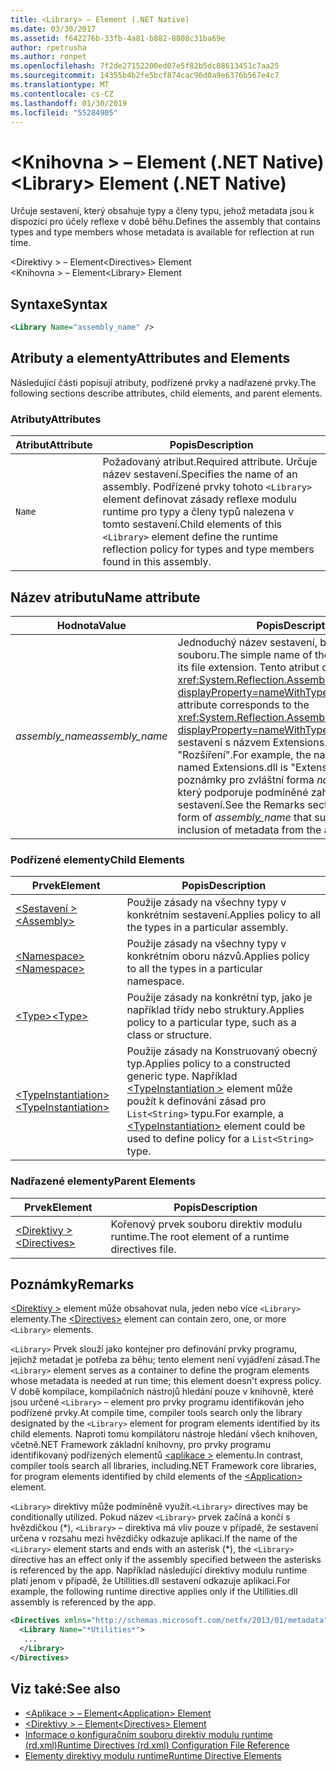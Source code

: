 ```yaml
---
title: <Library> – Element (.NET Native)
ms.date: 03/30/2017
ms.assetid: f642276b-33fb-4a81-b882-8808c31ba69e
author: rpetrusha
ms.author: ronpet
ms.openlocfilehash: 7f2de27152200ed07e5f82b5dc08613451c7aa25
ms.sourcegitcommit: 14355b4b2fe5bcf874cac96d0a9e6376b567e4c7
ms.translationtype: MT
ms.contentlocale: cs-CZ
ms.lasthandoff: 01/30/2019
ms.locfileid: "55284905"
---
```

# <a name="library-element-net-native"></a><span data-ttu-id="2bc89-102">\<Knihovna > – Element (.NET Native)</span><span class="sxs-lookup"><span data-stu-id="2bc89-102">\<Library> Element (.NET Native)</span></span>
<span data-ttu-id="2bc89-103">Určuje sestavení, který obsahuje typy a členy typu, jehož metadata jsou k dispozici pro účely reflexe v době běhu.</span><span class="sxs-lookup"><span data-stu-id="2bc89-103">Defines the assembly that contains types and type members whose metadata is available for reflection at run time.</span></span>  
  
 <span data-ttu-id="2bc89-104">\<Direktivy > – Element</span><span class="sxs-lookup"><span data-stu-id="2bc89-104">\<Directives> Element</span></span>  
<span data-ttu-id="2bc89-105">\<Knihovna > – Element</span><span class="sxs-lookup"><span data-stu-id="2bc89-105">\<Library> Element</span></span>  
  
## <a name="syntax"></a><span data-ttu-id="2bc89-106">Syntaxe</span><span class="sxs-lookup"><span data-stu-id="2bc89-106">Syntax</span></span>  
  
```xml  
<Library Name="assembly_name" />  
```  
  
## <a name="attributes-and-elements"></a><span data-ttu-id="2bc89-107">Atributy a elementy</span><span class="sxs-lookup"><span data-stu-id="2bc89-107">Attributes and Elements</span></span>  
 <span data-ttu-id="2bc89-108">Následující části popisují atributy, podřízené prvky a nadřazené prvky.</span><span class="sxs-lookup"><span data-stu-id="2bc89-108">The following sections describe attributes, child elements, and parent elements.</span></span>  
  
### <a name="attributes"></a><span data-ttu-id="2bc89-109">Atributy</span><span class="sxs-lookup"><span data-stu-id="2bc89-109">Attributes</span></span>  
  
|<span data-ttu-id="2bc89-110">Atribut</span><span class="sxs-lookup"><span data-stu-id="2bc89-110">Attribute</span></span>|<span data-ttu-id="2bc89-111">Popis</span><span class="sxs-lookup"><span data-stu-id="2bc89-111">Description</span></span>|  
|---------------|-----------------|  
|`Name`|<span data-ttu-id="2bc89-112">Požadovaný atribut.</span><span class="sxs-lookup"><span data-stu-id="2bc89-112">Required attribute.</span></span> <span data-ttu-id="2bc89-113">Určuje název sestavení.</span><span class="sxs-lookup"><span data-stu-id="2bc89-113">Specifies the name of an assembly.</span></span> <span data-ttu-id="2bc89-114">Podřízené prvky tohoto `<Library>` element definovat zásady reflexe modulu runtime pro typy a členy typů nalezena v tomto sestavení.</span><span class="sxs-lookup"><span data-stu-id="2bc89-114">Child elements of this `<Library>` element define the runtime reflection policy for types and type members found in this assembly.</span></span>|  
  
## <a name="name-attribute"></a><span data-ttu-id="2bc89-115">Název atributu</span><span class="sxs-lookup"><span data-stu-id="2bc89-115">Name attribute</span></span>  
  
|<span data-ttu-id="2bc89-116">Hodnota</span><span class="sxs-lookup"><span data-stu-id="2bc89-116">Value</span></span>|<span data-ttu-id="2bc89-117">Popis</span><span class="sxs-lookup"><span data-stu-id="2bc89-117">Description</span></span>|  
|-----------|-----------------|  
|<span data-ttu-id="2bc89-118">*assembly_name*</span><span class="sxs-lookup"><span data-stu-id="2bc89-118">*assembly_name*</span></span>|<span data-ttu-id="2bc89-119">Jednoduchý název sestavení, bez jeho přípona souboru.</span><span class="sxs-lookup"><span data-stu-id="2bc89-119">The simple name of the assembly, without its file extension.</span></span> <span data-ttu-id="2bc89-120">Tento atribut odpovídá <xref:System.Reflection.AssemblyName.Name%2A?displayProperty=nameWithType> vlastnost.</span><span class="sxs-lookup"><span data-stu-id="2bc89-120">This attribute corresponds to the <xref:System.Reflection.AssemblyName.Name%2A?displayProperty=nameWithType> property.</span></span> <span data-ttu-id="2bc89-121">Název sestavení s názvem Extensions.dll je například "Rozšíření".</span><span class="sxs-lookup"><span data-stu-id="2bc89-121">For example, the name of an assembly named Extensions.dll is "Extensions".</span></span> <span data-ttu-id="2bc89-122">V části poznámky pro zvláštní forma *název_sestavení* , který podporuje podmíněné zahrnutí metadat ze sestavení.</span><span class="sxs-lookup"><span data-stu-id="2bc89-122">See the Remarks section for a special form of *assembly_name* that supports conditional inclusion of metadata from the assembly.</span></span>|  
  
### <a name="child-elements"></a><span data-ttu-id="2bc89-123">Podřízené elementy</span><span class="sxs-lookup"><span data-stu-id="2bc89-123">Child Elements</span></span>  
  
|<span data-ttu-id="2bc89-124">Prvek</span><span class="sxs-lookup"><span data-stu-id="2bc89-124">Element</span></span>|<span data-ttu-id="2bc89-125">Popis</span><span class="sxs-lookup"><span data-stu-id="2bc89-125">Description</span></span>|  
|-------------|-----------------|  
|[<span data-ttu-id="2bc89-126">\<Sestavení ></span><span class="sxs-lookup"><span data-stu-id="2bc89-126">\<Assembly></span></span>](../../../docs/framework/net-native/assembly-element-net-native.md)|<span data-ttu-id="2bc89-127">Použije zásady na všechny typy v konkrétním sestavení.</span><span class="sxs-lookup"><span data-stu-id="2bc89-127">Applies policy to all the types in a particular assembly.</span></span>|  
|[<span data-ttu-id="2bc89-128">\<Namespace></span><span class="sxs-lookup"><span data-stu-id="2bc89-128">\<Namespace></span></span>](../../../docs/framework/net-native/namespace-element-net-native.md)|<span data-ttu-id="2bc89-129">Použije zásady na všechny typy v konkrétním oboru názvů.</span><span class="sxs-lookup"><span data-stu-id="2bc89-129">Applies policy to all the types in a particular namespace.</span></span>|  
|[<span data-ttu-id="2bc89-130">\<Type></span><span class="sxs-lookup"><span data-stu-id="2bc89-130">\<Type></span></span>](../../../docs/framework/net-native/type-element-net-native.md)|<span data-ttu-id="2bc89-131">Použije zásady na konkrétní typ, jako je například třídy nebo struktury.</span><span class="sxs-lookup"><span data-stu-id="2bc89-131">Applies policy to a particular type, such as a class or structure.</span></span>|  
|[<span data-ttu-id="2bc89-132">\<TypeInstantiation></span><span class="sxs-lookup"><span data-stu-id="2bc89-132">\<TypeInstantiation></span></span>](../../../docs/framework/net-native/typeinstantiation-element-net-native.md)|<span data-ttu-id="2bc89-133">Použije zásady na Konstruovaný obecný typ.</span><span class="sxs-lookup"><span data-stu-id="2bc89-133">Applies policy to a constructed generic type.</span></span> <span data-ttu-id="2bc89-134">Například [ \<TypeInstantiation >](../../../docs/framework/net-native/typeinstantiation-element-net-native.md) element může použít k definování zásad pro `List<String>` typu.</span><span class="sxs-lookup"><span data-stu-id="2bc89-134">For example, a [\<TypeInstantiation>](../../../docs/framework/net-native/typeinstantiation-element-net-native.md) element could be used to define policy for a `List<String>` type.</span></span>|  
  
### <a name="parent-elements"></a><span data-ttu-id="2bc89-135">Nadřazené elementy</span><span class="sxs-lookup"><span data-stu-id="2bc89-135">Parent Elements</span></span>  
  
|<span data-ttu-id="2bc89-136">Prvek</span><span class="sxs-lookup"><span data-stu-id="2bc89-136">Element</span></span>|<span data-ttu-id="2bc89-137">Popis</span><span class="sxs-lookup"><span data-stu-id="2bc89-137">Description</span></span>|  
|-------------|-----------------|  
|[<span data-ttu-id="2bc89-138">\<Direktivy ></span><span class="sxs-lookup"><span data-stu-id="2bc89-138">\<Directives></span></span>](../../../docs/framework/net-native/directives-element-net-native.md)|<span data-ttu-id="2bc89-139">Kořenový prvek souboru direktiv modulu runtime.</span><span class="sxs-lookup"><span data-stu-id="2bc89-139">The root element of a runtime directives file.</span></span>|  
  
## <a name="remarks"></a><span data-ttu-id="2bc89-140">Poznámky</span><span class="sxs-lookup"><span data-stu-id="2bc89-140">Remarks</span></span>  
 <span data-ttu-id="2bc89-141">[ \<Direktivy >](../../../docs/framework/net-native/directives-element-net-native.md) element může obsahovat nula, jeden nebo více `<Library>` elementy.</span><span class="sxs-lookup"><span data-stu-id="2bc89-141">The [\<Directives>](../../../docs/framework/net-native/directives-element-net-native.md) element can contain zero, one, or more `<Library>` elements.</span></span>  
  
 <span data-ttu-id="2bc89-142">`<Library>` Prvek slouží jako kontejner pro definování prvky programu, jejichž metadat je potřeba za běhu; tento element není vyjádření zásad.</span><span class="sxs-lookup"><span data-stu-id="2bc89-142">The `<Library>` element serves as a container to define the program elements whose metadata is needed at run time; this element doesn't express policy.</span></span> <span data-ttu-id="2bc89-143">V době kompilace, kompilačních nástrojů hledání pouze v knihovně, které jsou určené `<Library>` – element pro prvky programu identifikován jeho podřízené prvky.</span><span class="sxs-lookup"><span data-stu-id="2bc89-143">At compile time, compiler tools search only the library designated by the `<Library>` element for program elements identified by its child elements.</span></span> <span data-ttu-id="2bc89-144">Naproti tomu kompilátoru nástroje hledání všech knihoven, včetně.NET Framework základní knihovny, pro prvky programu identifikovaný podřízených elementů [ \<aplikace >](../../../docs/framework/net-native/application-element-net-native.md) elementu.</span><span class="sxs-lookup"><span data-stu-id="2bc89-144">In contrast, compiler tools search all libraries, including.NET Framework core libraries, for program elements identified by child elements of the [\<Application>](../../../docs/framework/net-native/application-element-net-native.md) element.</span></span>  
  
 <span data-ttu-id="2bc89-145">`<Library>` direktivy může podmíněně využít.</span><span class="sxs-lookup"><span data-stu-id="2bc89-145">`<Library>` directives may be conditionally utilized.</span></span> <span data-ttu-id="2bc89-146">Pokud název `<Library>` prvek začíná a končí s hvězdičkou (\*), `<Library>` – direktiva má vliv pouze v případě, že sestavení určena v rozsahu mezi hvězdičky odkazuje aplikaci.</span><span class="sxs-lookup"><span data-stu-id="2bc89-146">If the name of the `<Library>` element starts and ends with an asterisk (\*), the `<Library>` directive has an effect only if the assembly specified between the asterisks is referenced by the app.</span></span> <span data-ttu-id="2bc89-147">Například následující direktivy modulu runtime platí jenom v případě, že Utillities.dll sestavení odkazuje aplikaci.</span><span class="sxs-lookup"><span data-stu-id="2bc89-147">For example, the following runtime directive applies only if the Utillities.dll assembly is referenced by the app.</span></span>  
  
```xml  
<Directives xmlns="http://schemas.microsoft.com/netfx/2013/01/metadata">  
  <Library Name="*Utilities*">  
   ...  
  </Library>  
</Directives>  
```  
  
## <a name="see-also"></a><span data-ttu-id="2bc89-148">Viz také:</span><span class="sxs-lookup"><span data-stu-id="2bc89-148">See also</span></span>
- [<span data-ttu-id="2bc89-149">\<Aplikace > – Element</span><span class="sxs-lookup"><span data-stu-id="2bc89-149">\<Application> Element</span></span>](../../../docs/framework/net-native/application-element-net-native.md)
- [<span data-ttu-id="2bc89-150">\<Direktivy > – Element</span><span class="sxs-lookup"><span data-stu-id="2bc89-150">\<Directives> Element</span></span>](../../../docs/framework/net-native/directives-element-net-native.md)
- [<span data-ttu-id="2bc89-151">Informace o konfiguračním souboru direktiv modulu runtime (rd.xml)</span><span class="sxs-lookup"><span data-stu-id="2bc89-151">Runtime Directives (rd.xml) Configuration File Reference</span></span>](../../../docs/framework/net-native/runtime-directives-rd-xml-configuration-file-reference.md)
- [<span data-ttu-id="2bc89-152">Elementy direktivy modulu runtime</span><span class="sxs-lookup"><span data-stu-id="2bc89-152">Runtime Directive Elements</span></span>](../../../docs/framework/net-native/runtime-directive-elements.md)
